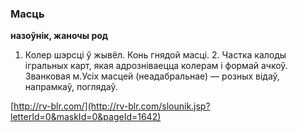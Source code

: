 ### Масць
**назоўнік, жаночы род**

1. Колер шэрсці ў жывёл. Конь гнядой масці. 2. Частка калоды ігральных карт, якая адрозніваецца колерам і формай ачкоў. Званковая м.Усіх масцей (неадабральнае) — розных відаў, напрамкаў, поглядаў.

<a rel="author">[http://rv-blr.com/](http://rv-blr.com/slounik.jsp?letterId=0&maskId=0&pageId=1642)</a>
